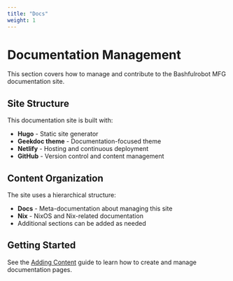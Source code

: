 ```yaml
---
title: "Docs"
weight: 1
---
```


# Documentation Management

This section covers how to manage and contribute to the Bashfulrobot MFG documentation site.

## Site Structure

This documentation site is built with:
- **Hugo** - Static site generator
- **Geekdoc theme** - Documentation-focused theme
- **Netlify** - Hosting and continuous deployment
- **GitHub** - Version control and content management

## Content Organization

The site uses a hierarchical structure:
- **Docs** - Meta-documentation about managing this site
- **Nix** - NixOS and Nix-related documentation
- Additional sections can be added as needed

## Getting Started

See the [Adding Content](adding-content/) guide to learn how to create and manage documentation pages.
